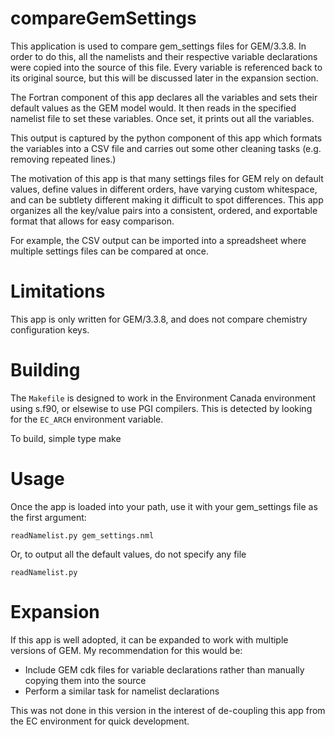 compareGemSettings
==================

This application is used to compare gem_settings files for GEM/3.3.8.  In order to do this,
all the namelists and their respective variable declarations were copied into the source
of this file.  Every variable is referenced back to its original source, but this will be
discussed later in the expansion section.

The Fortran component of this app declares all the variables and sets their default values
as the GEM model would.  It then reads in the specified namelist file to set these
variables.  Once set, it prints out all the variables.

This output is captured by the python component of this app which formats the variables into a
CSV file and carries out some other cleaning tasks (e.g. removing repeated lines.)

The motivation of this app is that many settings files for GEM rely on default values, define values
in different orders, have varying custom whitespace, and can be subtlety different making it
difficult to spot differences.  This app organizes all the key/value pairs into a consistent,
ordered, and exportable format that allows for easy comparison.

For example, the CSV output can be imported into a spreadsheet where multiple settings files
can be compared at once.

Limitations
===========

This app is only written for GEM/3.3.8, and does not compare chemistry configuration keys.

Building
========

The ``Makefile`` is designed to work in the Environment Canada environment using s.f90, or elsewise to use
PGI compilers.  This is detected by looking for the ``EC_ARCH`` environment variable.

To build, simple type
    make

Usage
=====

Once the app is loaded into your path, use it with your gem_settings file as the first argument:

    readNamelist.py gem_settings.nml

Or, to output all the default values, do not specify any file

    readNamelist.py

Expansion
=========

If this app is well adopted, it can be expanded to work with multiple versions of GEM. My
recommendation for this would be:

- Include GEM cdk files for variable declarations rather than manually copying them into
  the source
- Perform a similar task for namelist declarations

This was not done in this version in the interest of de-coupling this app from the EC
environment for quick development.
